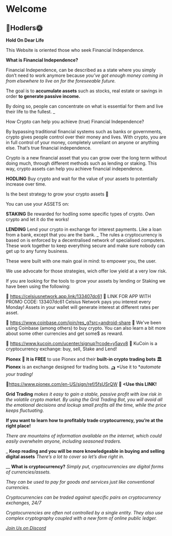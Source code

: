 # Welcome

## 🚀Hodlers🌞

**Hold On Dear Life**

This Website is oriented those who seek Financial Independence.

**What is Financial Independence?**

Financial Independence, can be described as a state where you simply don’t need to work anymore because *you’ve got enough money coming in from elsewhere to live on for the foreseeable future.*

The goal is to **accumulate assets** such as stocks, real estate or savings in order **to generate passive income.**

By doing so, people can concentrate on what is essential for them and live their life to the fullest.
_

How Crypto can help you achieve (true) Financial Independence?

By bypassing traditional financial systems such as banks or governments, crypto gives people control over their money and lives.
With crypto, you are in full control of your money, completely unreliant on anyone or anything else.
That’s true financial independence.

Crypto is a new financial asset that you can grow over the long term without doing much, through different methods such as lending or staking.
This way, crypto assets can help you achieve financial independence.

**HODLING**
Buy crypto and wait for the value of your assets to potentially increase over time.

Is the best strategy to grow your crypto assets :poop:

You can use your ASSETS on:

**STAKING**
Be rewarded for hodling some specific types of crypto.
Own crypto and let it do the works!

**LENDING**
Lend your crypto in exchange for interest payments.
Like a loan from a bank, except that you are the bank.
_
The rules a cryptocurrency is based on is enforced by a decentralised network of specialised computers.
These work together to keep everything secure and make sure nobody can get up to any funny business.

These were built with one main goal in mind: to empower you, the user.

We use advocate for those strategies, wich offer low yield at a very low risk.

If you are looking for the tools to grow your assets by lending or Staking we have been using the following:

🔹 https://celsiusnetwork.app.link/133407dc61 🔹
LINK FOR APP WITH PROMO CODE: 133407dc61
Celsius Network pays you interest every Monday!
Assets in your wallet will generate interest at different rates per asset.

🔹 https://www.coinbase.com/join/res_g?src=android-share 🔹
We've been using Coinbase (among others) to buy crypto.
You can also learn a bit more about some other currencies and get some$ as reward.

🔹 https://www.kucoin.com/ucenter/signup?rcode=y5avv8 🔹
KuCoin is a cryptocurrency exchange: buy, sell, Stake and Lend!

**Pionex**
:orange_heart: **It is FREE** to use Pionex and their **built-in crypto trading bots**
:classical_building: **Pionex** is an exchange designed for trading bots.
:auto_rickshaw: *Use it to **automate your trading!*

:small_orange_diamond:https://www.pionex.com/en-US/sign/ref/5fsUSrQW :small_orange_diamond: **<Use this LINK!**

**Grid Trading** *makes it easy to gain a stable, passive profit with low risk in the volatile crypto market.*
*By using the Grid Trading Bot, you will avoid all the emotional decisions and lockup small profits all the time, while the price keeps fluctuating.*

**If you want to learn how to profitably trade cryptocurrency, you’re at the right place!**

*There are mountains of information available on the internet, which could easily overwhelm anyone, including seasoned traders.*

_
**Keep reading and you will be more knowledgeable in buying and selling digital assets**
*There’s a lot to cover so let’s dive right in.*

__
**What is cryptocurrency?**
*Simply put, cryptocurrencies are digital forms of currencies/assets.*

*They can be used to pay for goods and services just like conventional currencies.*

*Cryptocurrencies can be traded against specific pairs on cryptocurrency exchanges, 24/7*

*Cryptocurrencies are often not controlled by a single entity.*
*They also use complex cryptography coupled with a new form of online public ledger.*

[*Join Us on Discord*](https://discord.gg/bB5WRbemFR)
